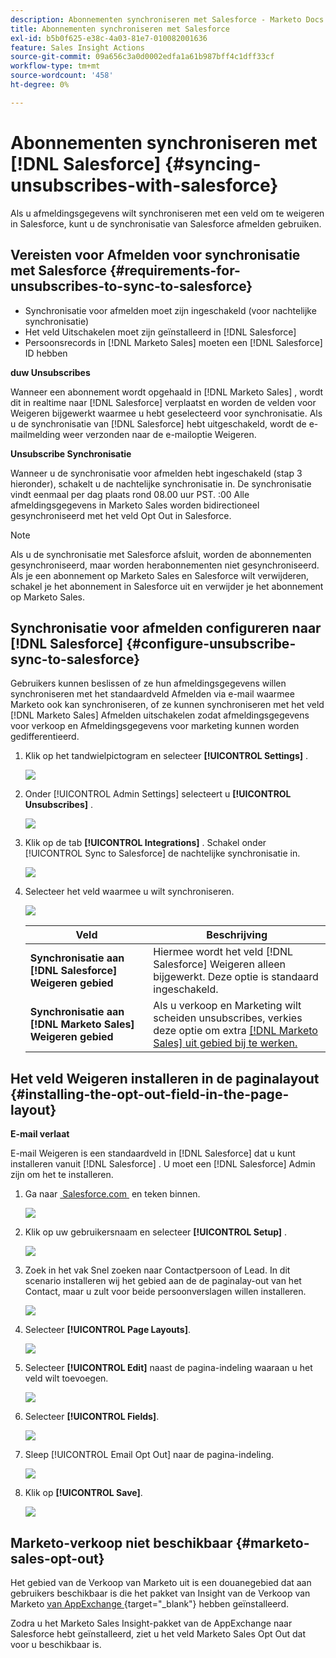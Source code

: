 ```yaml
---
description: Abonnementen synchroniseren met Salesforce - Marketo Docs - Productdocumentatie
title: Abonnementen synchroniseren met Salesforce
exl-id: b5b0f625-e38c-4a03-81e7-010082001636
feature: Sales Insight Actions
source-git-commit: 09a656c3a0d0002edfa1a61b987bff4c1dff33cf
workflow-type: tm+mt
source-wordcount: '458'
ht-degree: 0%

---
```


# Abonnementen synchroniseren met [!DNL Salesforce] {#syncing-unsubscribes-with-salesforce}

Als u afmeldingsgegevens wilt synchroniseren met een veld om te weigeren in Salesforce, kunt u de synchronisatie van Salesforce afmelden gebruiken.

## Vereisten voor Afmelden voor synchronisatie met Salesforce {#requirements-for-unsubscribes-to-sync-to-salesforce}

* Synchronisatie voor afmelden moet zijn ingeschakeld (voor nachtelijke synchronisatie)
* Het veld Uitschakelen moet zijn geïnstalleerd in [!DNL Salesforce]
* Persoonsrecords in [!DNL Marketo Sales] moeten een [!DNL Salesforce] ID hebben

**duw Unsubscribes**

Wanneer een abonnement wordt opgehaald in [!DNL Marketo Sales] , wordt dit in realtime naar [!DNL Salesforce] verplaatst en worden de velden voor Weigeren bijgewerkt waarmee u hebt geselecteerd voor synchronisatie. Als u de synchronisatie van [!DNL Salesforce] hebt uitgeschakeld, wordt de e-mailmelding weer verzonden naar de e-mailoptie Weigeren.

**Unsubscribe Synchronisatie**

Wanneer u de synchronisatie voor afmelden hebt ingeschakeld (stap 3 hieronder), schakelt u de nachtelijke synchronisatie in. De synchronisatie vindt eenmaal per dag plaats rond 08.00 uur PST. :00 Alle afmeldingsgegevens in Marketo Sales worden bidirectioneel gesynchroniseerd met het veld Opt Out in Salesforce.

>[!NOTE]
>
>Als u de synchronisatie met Salesforce afsluit, worden de abonnementen gesynchroniseerd, maar worden herabonnementen niet gesynchroniseerd. Als je een abonnement op Marketo Sales en Salesforce wilt verwijderen, schakel je het abonnement in Salesforce uit en verwijder je het abonnement op Marketo Sales.

## Synchronisatie voor afmelden configureren naar [!DNL Salesforce] {#configure-unsubscribe-sync-to-salesforce}

Gebruikers kunnen beslissen of ze hun afmeldingsgegevens willen synchroniseren met het standaardveld Afmelden via e-mail waarmee Marketo ook kan synchroniseren, of ze kunnen synchroniseren met het veld [!DNL Marketo Sales] Afmelden uitschakelen zodat afmeldingsgegevens voor verkoop en Afmeldingsgegevens voor marketing kunnen worden gedifferentieerd.

1. Klik op het tandwielpictogram en selecteer **[!UICONTROL Settings]** .

   ![](assets/syncing-unsubscribes-with-salesforce-1.png)

1. Onder [!UICONTROL Admin Settings] selecteert u **[!UICONTROL Unsubscribes]** .

   ![](assets/syncing-unsubscribes-with-salesforce-2.png)

1. Klik op de tab **[!UICONTROL Integrations]** . Schakel onder [!UICONTROL Sync to Salesforce] de nachtelijke synchronisatie in.

   ![](assets/syncing-unsubscribes-with-salesforce-3.png)

1. Selecteer het veld waarmee u wilt synchroniseren.

   ![](assets/syncing-unsubscribes-with-salesforce-4.png)

   | Veld | Beschrijving |
   |---|---|
   | **Synchronisatie aan [!DNL Salesforce] Weigeren gebied** | Hiermee wordt het veld [!DNL Salesforce] Weigeren alleen bijgewerkt. Deze optie is standaard ingeschakeld. |
   | **Synchronisatie aan [!DNL Marketo Sales] Weigeren gebied** | Als u verkoop en Marketing wilt scheiden unsubscribes, verkies deze optie om extra [[!DNL Marketo Sales]  uit gebied bij te werken.](#msoo) |

## Het veld Weigeren installeren in de paginalayout {#installing-the-opt-out-field-in-the-page-layout}

**E-mail verlaat**

E-mail Weigeren is een standaardveld in [!DNL Salesforce] dat u kunt installeren vanuit [!DNL Salesforce] . U moet een [!DNL Salesforce] Admin zijn om het te installeren.

1. Ga naar [&#x200B; Salesforce.com &#x200B;](https://salesforce.com) en teken binnen.

   ![](assets/syncing-unsubscribes-with-salesforce-5.png)

1. Klik op uw gebruikersnaam en selecteer **[!UICONTROL Setup]** .

   ![](assets/syncing-unsubscribes-with-salesforce-6.png)

1. Zoek in het vak Snel zoeken naar Contactpersoon of Lead. In dit scenario installeren wij het gebied aan de de paginalay-out van het Contact, maar u zult voor beide persoonverslagen willen installeren.

   ![](assets/syncing-unsubscribes-with-salesforce-7.png)

1. Selecteer **[!UICONTROL Page Layouts]**.

   ![](assets/syncing-unsubscribes-with-salesforce-8.png)

1. Selecteer **[!UICONTROL Edit]** naast de pagina-indeling waaraan u het veld wilt toevoegen.

   ![](assets/syncing-unsubscribes-with-salesforce-9.png)

1. Selecteer **[!UICONTROL Fields]**.

   ![](assets/syncing-unsubscribes-with-salesforce-10.png)

1. Sleep [!UICONTROL Email Opt Out] naar de pagina-indeling.

   ![](assets/syncing-unsubscribes-with-salesforce-11.png)

1. Klik op **[!UICONTROL Save]**.

   ![](assets/syncing-unsubscribes-with-salesforce-12.png)

## Marketo-verkoop niet beschikbaar {#marketo-sales-opt-out}

Het gebied van de Verkoop van Marketo uit is een douanegebied dat aan gebruikers beschikbaar is die het pakket van Insight van de Verkoop van Marketo [&#x200B; van AppExchange &#x200B;](/help/marketo/product-docs/marketo-sales-insight/msi-for-salesforce/installation/install-marketo-sales-insight-package-in-salesforce-appexchange.md){target="_blank"} hebben geïnstalleerd.

Zodra u het Marketo Sales Insight-pakket van de AppExchange naar Salesforce hebt geïnstalleerd, ziet u het veld Marketo Sales Opt Out dat voor u beschikbaar is.
